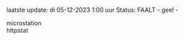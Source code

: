 laatste update: 
di 05-12-2023  1:00   uur 
Status: FAALT - geel - 
<div class="service Y">microstation</div><div class="service G">httpstat</div>